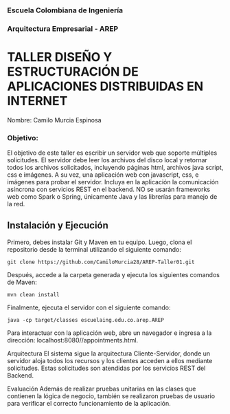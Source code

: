### Escuela Colombiana de Ingeniería
### Arquitectura Empresarial - AREP
#  TALLER DISEÑO Y ESTRUCTURACIÓN DE APLICACIONES DISTRIBUIDAS EN INTERNET

Nombre: Camilo Murcia Espinosa


### Objetivo:
El objetivo de este taller es escribir un servidor web que soporte múltiples solicitudes. El servidor debe leer los archivos del disco local y retornar todos los archivos solicitados, incluyendo páginas html, archivos java script, css e imágenes. A su vez, una aplicación web con javascript, css, e imágenes para probar el servidor. Incluya en la aplicación la comunicación asíncrona con servicios REST en el backend. NO se usarán frameworks web como Spark o Spring, únicamente Java y las librerías para manejo de la red.
## Instalación y Ejecución

Primero, debes instalar Git y Maven en tu equipo. Luego, clona el repositorio desde la terminal utilizando el siguiente comando:
```
git clone https://github.com/CamiloMurcia28/AREP-Taller01.git
``` 
Después, accede a la carpeta generada y ejecuta los siguientes comandos de Maven:
```
mvn clean install
```
Finalmente, ejecuta el servidor con el siguiente comando:
```
java -cp target/classes escuelaing.edu.co.arep.AREP
```
Para interactuar con la aplicación web, abre un navegador e ingresa a la dirección: localhost:8080//appointments.html.

Arquitectura
El sistema sigue la arquitectura Cliente-Servidor, donde un servidor aloja todos los recursos y los clientes acceden a ellos mediante solicitudes. Estas solicitudes son atendidas por los servicios REST del Backend.

Evaluación
Además de realizar pruebas unitarias en las clases que contienen la lógica de negocio, también se realizaron pruebas de usuario para verificar el correcto funcionamiento de la aplicación.